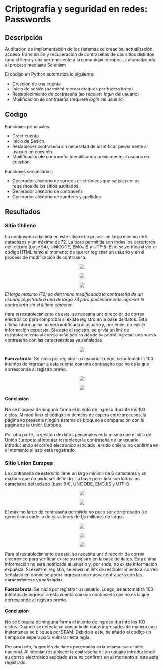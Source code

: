 # Criptografía y seguridad en redes: Passwords

## Descripción
Auditación de implementación de los sistemas de creación, actualización, acceso, transmisión y recuperación de contraseñas de dos sitios distintos (uno chileno y uno perteneciente a la comunidad europea), automatizando el proceso mediante [Selenium](https://www.selenium.dev/documentation/webdriver/)

El código en Python automatiza lo siguiente:

* Creación de una cuenta
* Inicio de sesión (permitirá recrear ataques por fuerza bruta)
* Restablecimiento de contraseña (no requiere *login* del usuario)
* Modificación de contraseña (requiere *login* del usuario)

## Código

Funciones principales:

* Crear cuenta
* Inicio de Sesión.
* Restablecer contraseña sin necesidad de identificar previamente al usuario en cuestión.
* Modificación de contraseña identificando previamente al usuario en cuestión.

Funciones secundarias:

* Generador aleatorio de correos electrónicos que satisfacen los requisitos de los sitios auditados.
* Generador aleatorio de contraseña
* Generador aleatorio de nombres y apellidos

## Resultados

### Sitio Chileno

La contraseña admitida en este sitio debe poseer un largo mínimo de 5 caracteres y un máximo de 72. La base permitida son todos los caracteres del teclado (base 94), UNICODE, EMOJIS y UTF-8. Esto se verifica al ver el código HTML tanto al momento de querer registrar un usuario y en el proceso de modificación de contraseña.

<p align="center">
<img src="images/largopw_chile.png" />
</p>

<p align="center">
<img src="images/pw_chile1.png" />
</p>
  
<p align="center">
<img src="images/pw_chile2.png" />
</p>

_El largo máximo (72) se determinó modificando la contraseña de un usuario registrado a una de largo 73 para posteriormente ingresar la contraseña sin el último carácter._

Para el restablecimiento de esta, se necesita una dirección de correo electrónico para comprobar si existe registro en la base de datos. Esta ultima información no será notificada al usuario y, por ende, no existe información expuesta. Si existe el registro, se envía un link de restablecimiento al correo señalado en donde se podrá ingresar una nueva contraseña con las características ya señaladas.

<p align="center">
<img src="images/recuperarpw_chile.png" />
</p>
  
**Fuerza bruta**: Se inicia por registrar un usuario. Luego, se automatiza 100 intentos de ingresar a esta cuenta con una contraseña que no es la que corresponde al registro previo.

<p align="center">
<img src="images/fbcode_chile.png" />
</p>
<p align="center">
<img src="images/fb_chile.png" />
</p>

#### Conclusión
No se bloquea de ninguna forma el intento de ingreso durante los 100 ciclos. Al modificar el código sin tiempos de espera entre procesos, la página no presenta ningún sistema de bloqueo a comparación con la página de la Unión Europea. 

Por otra parte, la gestión de datos personales es la misma que el sitio de Unión Europea: al intentar restablecer la contraseña de un usuario introduciendo el correo electrónico asociado, el sitio chileno no confirma en el momento si este está registrado.

### Sitio Unión Europea
La contraseña de este sitio tiene un largo mínimo de 6 caracteres y un máximo que no pudo ser definido. La base permitida son todos los caracteres del teclado (base 94), UNICODE, EMOJIS y UTF-8. 

<p align="center">
<img src="images/pw_eu1.png" />
</p>
  
<p align="center">
<img src="images/pw_eu2.png" />
</p>

El máximo largo de contraseña permitido no pudo ser comprobado (se generó una cadena de caracteres de 1,5 millones de largo).

<p align="center">
<img src="images/pw_eulargo.png" />
</p>
  
<p align="center">
<img src="images/pw_eulargo1.png" />
</p>

<p align="center">
<img src="images/pw_eulargo2.png" />
</p>

Para el restablecimiento de esta, se necesita una dirección de correo electrónico para verificar existe su registro en la base de datos. Esta última información no será notificada al usuario y, por ende, no existe información expuesta. Si existe el registro, se envía un link de restablecimiento al correo señalado en donde se podrá ingresar una nueva contraseña con las características ya señaladas.

**Fuerza bruta**: Se inicia por registrar un usuario. Luego, se automatiza 100 intentos de ingresar a esta cuenta con una contraseña que no es la que corresponde al registro previo.


#### Conclusión
No se bloquea de ninguna forma el intento de ingreso durante los 100 ciclos. Cuando se detecta un conjunto de datos ingresados de manera casi instantánea se bloquea por SPAM. Debido a esto, se añadió al código un tiempo de espera para vulnerar esta regla.

Por otro lado, la gestión de datos personales es la misma que el sitio nacional. Al intentar restablecer la contraseña de un usuario introduciendo su correo electrónico asociado este no confirma en el momento si este está registrado.
